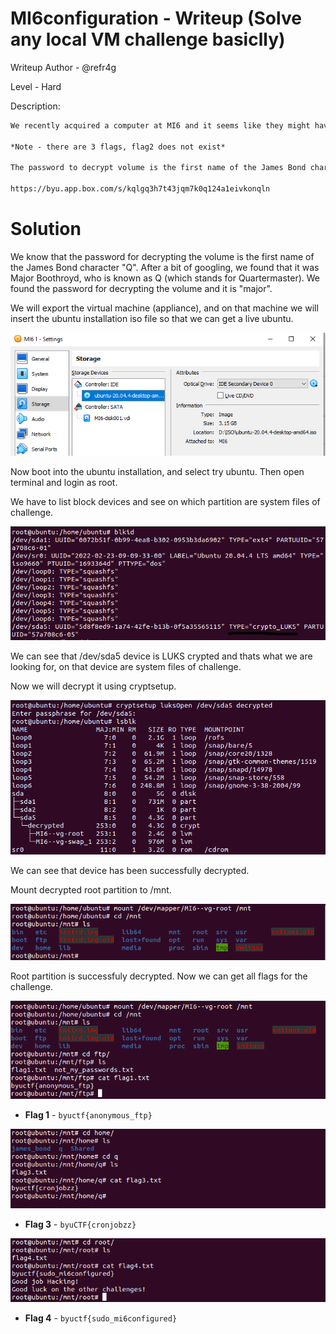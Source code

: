 # MI6configuration - Writeup (Solve any local VM challenge basiclly)
Writeup Author - @refr4g

Level - Hard

Description:
```markdown
We recently acquired a computer at MI6 and it seems like they might have made some mistakes. Can you hack it using their misconfigurations and get all their important data? (Download the VM file and power it on. Find the IP address and start hacking!)

*Note - there are 3 flags, flag2 does not exist*

The password to decrypt volume is the first name of the James Bond character "Q" (all lowercase).

https://byu.app.box.com/s/kqlgq3h7t43jqm7k0q124a1eivkonqln
```

# Solution

We know that the password for decrypting the volume is the first name of the James Bond character "Q". After a bit of googling, we found that it was Major Boothroyd, who is known as Q (which stands for Quartermaster). We found the password for decrypting the volume and it is "major".

We will export the virtual machine (appliance), and on that machine we will insert the ubuntu installation iso file so that we can get a live ubuntu.

![Screenshot](1.png)

Now boot into the ubuntu installation, and select try ubuntu. Then open terminal and login as root.

We have to list block devices and see on which partition are system files of challenge.

![Screenshot](2.png)

We can see that /dev/sda5 device is LUKS crypted and thats what we are looking for, on that device are system files of challenge.

Now we will decrypt it using cryptsetup.

![Screenshot](3.png)

We can see that device has been successfully decrypted.

Mount decrypted root partition to /mnt.

![Screenshot](4.png)

Root partition is successfuly decrypted. Now we can get all flags for the challenge.

![Screenshot](5.png)

* **Flag 1** - `byuctf{anonymous_ftp}`

![Screenshot](6.png)

* **Flag 3** - `byuCTF{cronjobzz}`

![Screenshot](7.png)

* **Flag 4** - `byuctf{sudo_mi6configured}`